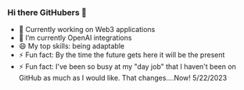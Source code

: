 ### Hi there GitHubers 👋

- 🔭 Currently working on Web3 applications
- 🌱 I’m currently OpenAI integrations 
- 😄 My top skills: being adaptable 
- ⚡ Fun fact: By the time the future gets here it will be the present 
- ⚡ Fun fact: I've been so busy at my "day job" that I haven't been on GitHub as much as I would like. That changes....Now! 5/22/2023


<!--
**dewitt4/dewitt4** is a ✨ _special_ ✨ repository because its `README.md` (this file) appears on your GitHub profile.

Here are some ideas to get you started:

- 🔭 I’m currently working on ...
- 🌱 I’m currently learning ...
- 👯 I’m looking to collaborate on ...
- 🤔 I’m looking for help with ...
- 💬 Ask me about ...
- 📫 How to reach me: ...
- 😄 Pronouns: ...
- ⚡ Fun fact: ...
-->
